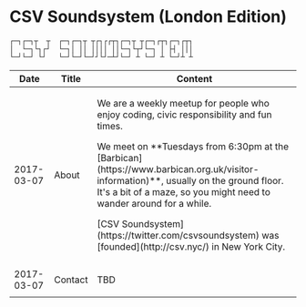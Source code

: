 

# CSV Soundsystem (London Edition)

```text
┌─┐┌─┐┬  ┬  ┌─┐┌─┐┬ ┬┌┐┌┌┬┐┌─┐┬ ┬┌─┐┌┬┐┌─┐┌┬┐
│  └─┐└┐┌┘  └─┐│ ││ ││││ ││└─┐└┬┘└─┐ │ ├┤ │││
└─┘└─┘ └┘   └─┘└─┘└─┘┘└┘─┴┘└─┘ ┴ └─┘ ┴ └─┘┴ ┴
```

<table>
  <thead>
    <tr>
      <th>Date</th>
      <th>Title</th>
      <th>Content</th>
    </tr>
  </thead>
  <tbody>
    <tr>
      <td>2017-03-07</td>
      <td>About</td>
      <td>
        <p>We are a weekly meetup for people who enjoy coding, civic responsibility and fun times.</p>
        <p>We meet on **Tuesdays from 6:30pm at the [Barbican](https://www.barbican.org.uk/visitor-information)**, usually on the ground floor. It's a bit of a maze, so you might need to wander around for a while.</p>
        <p>[CSV Soundsystem](https://twitter.com/csvsoundsystem) was [founded](http://csv.nyc/) in New York City.</p>
      </td>
    </tr>
    <tr>
      <td>2017-03-07</td>
      <td>Contact</td>
      <td>
        <p>TBD</p>
      </td>
    </tr>
  </tbody>  
</table>
